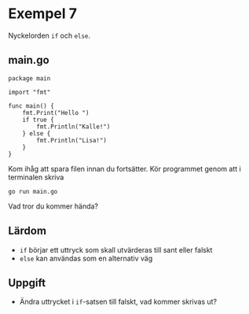# Exempel 7

Nyckelorden `if` och `else`.



## main.go

	package main
	
	import "fmt"
	
	func main() {
	    fmt.Print("Hello ")
		if true {
			fmt.Println("Kalle!")
		} else {
			fmt.Println("Lisa!")
		}
	}
	
Kom ihåg att spara filen innan du fortsätter. Kör programmet genom att i terminalen skriva

	go run main.go
	
Vad tror du kommer hända?

## Lärdom

- `if` börjar ett uttryck som skall utvärderas till sant eller falskt
- `else` kan användas som en alternativ väg

## Uppgift

- Ändra uttrycket i `if`-satsen till falskt, vad kommer skrivas ut?

